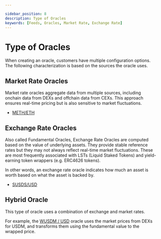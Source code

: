 ```yaml
---

sidebar_position: 8
description: Type of Oracles
keywords: [Feeds, Oracles, Market Rate, Exchange Rate]
---
```



# Type of Oracles

When creating an oracle, customers have multiple configuration options. The following characterization is based on the sources the oracle uses.


## Market Rate Oracles

Market rate oracles aggregate data from multiple sources, including onchain data from DEXs and offchain data from CEXs. This approach ensures real-time pricing but is also sensitive to market fluctuations.
- [METH/ETH](https://chroniclelabs.org/dashboard/oracle/METH/ETH?blockchain=MANTLE&txn=0x0942ab3efafd5a04f9a97215a02b67388ede279f1e212dbf7a2a5dd477c40554&contract=0xBFE568Ea8f6bDFFe7c03F83dC8348517f8E7010A)




## Exchange Rate Oracles

Also called Fundamental Oracles, Exchange Rate Oracles are computed based on the value of underlying assets. They provide stable reference rates but they may not always reflect real-time market fluctuations. These are most frequently associated with LSTs (Liquid Staked Tokens) and yield-earning token wrappers (e.g. ERC4626 tokens). 

In other words, an exchange rate oracle indicates how much an asset is worth based on what the asset is backed by.
- [SUSDS/USD](https://chroniclelabs.org/dashboard/oracle/SUSDS/USD?blockchain=ETH&txn=0x0029c6679f8ffbfabac2bce41a60a372f2fdd3a72de94ca0b29a89531e13774c&contract=0x496470F4835186bF118545Bd76889F123D608E84)



## Hybrid Oracle

This type of oracle uses a combination of exchange and market rates.

For example, the
[WUSDM / USD](https://chroniclelabs.org/dashboard/oracle/WUSDM/USD?blockchain=&txn=0x6134341c8146ba21fb9feca1c5f465d3d5b26dcad4874196b4425861c53666cc&contract=0xdC6720c996Fad27256c7fd6E0a271e2A4687eF18) oracle uses the market prices from DEXs for USDM, and transforms them using the fundamental value to the wrapped price. 

